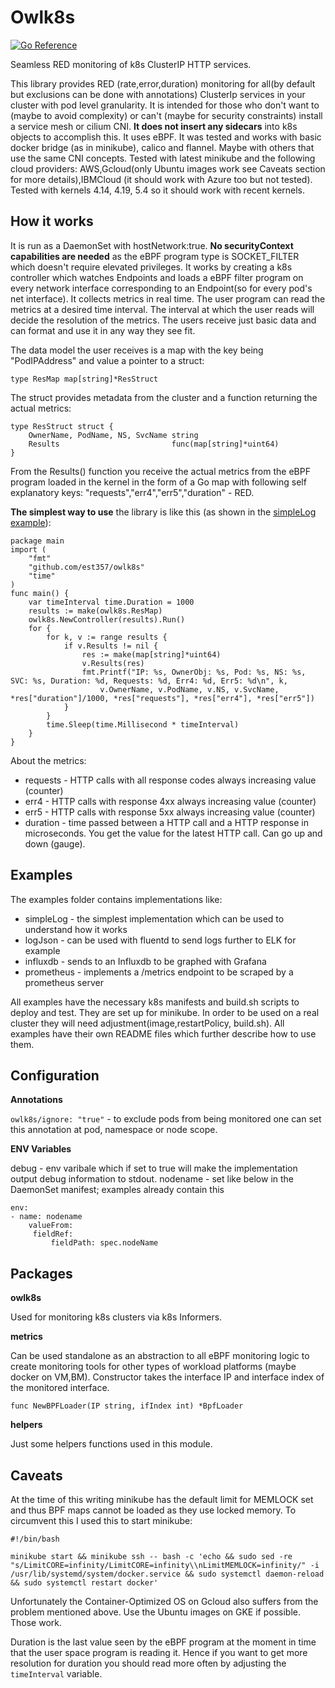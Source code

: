 # Owlk8s

[![Go Reference](https://pkg.go.dev/badge/github.com/est357/owlk8s.svg)](https://pkg.go.dev/github.com/est357/owlk8s)

Seamless RED monitoring of k8s ClusterIP HTTP services.


This library provides RED (rate,error,duration) monitoring for all(by default but exclusions can be done with annotations) ClusterIp services in your cluster with pod level granularity. It is intended for those who don't want to (maybe to avoid complexity) or can't (maybe for security constraints) install a service mesh or cilium CNI. **It does not insert any sidecars** into k8s objects to accomplish this. It uses eBPF. It was tested and works with basic docker bridge (as in minikube), calico and flannel. Maybe with others that use the same CNI concepts.
Tested with latest minikube and the following cloud providers: AWS,Gcloud(only Ubuntu images work see Caveats section for more details),IBMCloud (it should work with Azure too but not tested). Tested with kernels 4.14, 4.19, 5.4 so it should work with recent kernels.

## How it works  

It is run as a DaemonSet with hostNetwork:true. **No securityContext capabilities are needed** as the eBPF program type is SOCKET_FILTER which doesn't require elevated privileges. It works by creating a k8s controller which watches Endpoints and loads a eBPF filter program on every network interface corresponding to an Endpoint(so for every pod's net interface). It collects metrics in real time. The user program can read the metrics at a desired time interval. The interval at which the user reads will decide the resolution of the metrics.
The users receive just basic data and can format and use it in any way they see fit.

The data model the user receives is a map with the key being "PodIPAddress" and value a pointer to a struct:
```
type ResMap map[string]*ResStruct
```
The struct provides metadata from the cluster and a function returning the actual metrics:
```
type ResStruct struct {
	OwnerName, PodName, NS, SvcName string
	Results                         func(map[string]*uint64)
}

```
From the Results() function you receive the actual metrics from the eBPF program loaded in the kernel in the form of a Go map with following self explanatory keys: "requests","err4","err5","duration" - RED.

**The simplest way to use** the library is like this (as shown in the [simpleLog example](../examples/simpleLog/main.go)):
```
package main
import (
	"fmt"
	"github.com/est357/owlk8s"
	"time"
)
func main() {
	var timeInterval time.Duration = 1000
	results := make(owlk8s.ResMap)
	owlk8s.NewController(results).Run()
	for {
		for k, v := range results {
			if v.Results != nil {
				res := make(map[string]*uint64)
				v.Results(res)
				fmt.Printf("IP: %s, OwnerObj: %s, Pod: %s, NS: %s, SVC: %s, Duration: %d, Requests: %d, Err4: %d, Err5: %d\n", k,
					v.OwnerName, v.PodName, v.NS, v.SvcName, *res["duration"]/1000, *res["requests"], *res["err4"], *res["err5"])
			}
		}
		time.Sleep(time.Millisecond * timeInterval)
	}
}
```
About the metrics:
* requests - HTTP calls with all response codes always increasing value (counter)
* err4 - HTTP calls with response 4xx always increasing value (counter)
* err5 - HTTP calls with response 5xx always increasing value (counter)
* duration - time passed between a HTTP call and a HTTP response in microseconds. You get the value for the latest HTTP call. Can go up and down (gauge).

## Examples
The examples folder contains implementations like:
* simpleLog - the simplest implementation which can be used to understand how it works
* logJson - can be used with fluentd to send logs further to ELK for example
* influxdb - sends to an Influxdb to be graphed with Grafana
* prometheus - implements a /metrics endpoint to be scraped by a prometheus server

All examples have the necessary k8s manifests and build.sh scripts to deploy and test. They are set up for minikube. In order to be used on a real cluster they will need adjustment(image,restartPolicy, build.sh). All examples have their own README files which further describe how to use them.

## Configuration
**Annotations**

`owlk8s/ignore: "true"` - to exclude pods from being monitored one can set this annotation at pod, namespace or node scope.

**ENV Variables**

debug - env varibale which if set to true will make the implementation output debug information to stdout.
nodename - set like below in the DaemonSet manifest; examples already contain this
```
env:
- name: nodename
	valueFrom:
	 fieldRef:
		 fieldPath: spec.nodeName
```

## Packages
**owlk8s**

Used for monitoring k8s clusters via k8s Informers.

**metrics**

Can be used standalone as an abstraction to all eBPF monitoring logic to create monitoring tools for other types of workload platforms (maybe docker on VM,BM). Constructor takes the interface IP and interface index of the monitored interface.
```
func NewBPFLoader(IP string, ifIndex int) *BpfLoader
```

**helpers**

Just some helpers functions used in this module.

## Caveats
At the time of this writing minikube has the default limit for MEMLOCK set and thus BPF maps cannot be loaded as they use locked memory. To circumvent this I used this to start minikube:
```
#!/bin/bash

minikube start && minikube ssh -- bash -c 'echo && sudo sed -re  "s/LimitCORE=infinity/LimitCORE=infinity\\nLimitMEMLOCK=infinity/" -i /usr/lib/systemd/system/docker.service && sudo systemctl daemon-reload && sudo systemctl restart docker'
```
Unfortunately the Container-Optimized OS on Gcloud also suffers from the problem mentioned above. Use the Ubuntu images on GKE if possible. Those work.

Duration is the last value seen by the eBPF program at the moment in time that the user space program is reading it. Hence if you want to get more resolution for duration you should read more often by adjusting the `timeInterval` variable.
